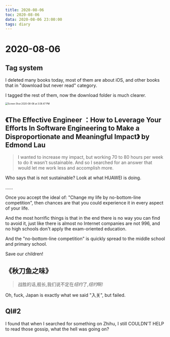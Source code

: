 ```yaml
---
title: 2020-08-06
toc: 2020-08-06
data: 2020-08-06 23:00:00
tags: diary
---
```



# 2020-08-06

## Tag system

I deleted many books today, most of them are about iOS, and other books that in "download but never read" category.

I tagged the rest of them, now the download  folder is much clearer.



<img src="https://tva1.sinaimg.cn/large/007S8ZIlgy1ghh41y6qg2j31c00u04qq.jpg" alt="Screen Shot 2020-08-06 at 3.08.47 PM" style="zoom: 50%;" />



## 《The Effective Engineer ：How to Leverage Your Efforts In Software Engineering to Make a Disproportionate and Meaningful Impact》 by Edmond Lau

> I wanted to increase my impact, but working 70 to 80 hours per week to do it wasn’t sustainable. And so I searched for an answer that would let me work less and accomplish more.



Who says that is not sustainable? Look at what HUAWEI is doing.

……

Once you accept the ideal of: "Change my life by no-bottom-line competition", then chances are that you could experience it in every aspect of your life.

And the most horrific things is that in the end there is no way you can find to avoid it, just like there is almost no Internet companies are not 996, and no high schools don't apply the exam-oriented education.

And the "no-bottom-line competition" is quickly spread to the middle school and primary school.

Save our children!

## 《秋刀鱼之味》

> 战胜的话,舰长,我们说不定在*纽约*了,*纽约*啊!

Oh, fuck, Japan is exactly what we said "入关", but failed.

## QI#2

I found that when I searched for something on Zhihu, I still COULDN'T HELP to read those gossip, what the hell was going on?

